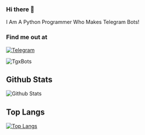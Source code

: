 ### Hi there 👋

I Am A Python Programmer Who Makes Telegram Bots!

### Find me out at
[![Telegram](https://img.shields.io/badge/telegram-1b77FF.svg?style=for-the-badge&logo=telegram)](https://t.me/TgxBots)

<p align="left"> <img src="https://komarev.com/ghpvc/?username=TgxBots&label=Profile%20views&color=0e75b6&style=plastic" alt="TgxBots" /> </p>

## Github Stats
![Github Stats](https://github-readme-stats.vercel.app/api?username=TgxBots&show_icons=true&title_color=fff&icon_color=79ff97&text_color=9f9f9f&bg_color=151515)

## Top Langs
[![Top Langs](https://github-readme-stats.vercel.app/api/top-langs/?username=TgxBots&layout=compact&theme=tokyonight)](https://github.com/anuraghazra/github-readme-stats)
